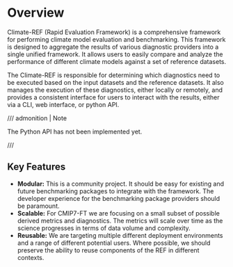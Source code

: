 # Overview

Climate-REF (Rapid Evaluation Framework) is a comprehensive framework for performing climate model evaluation and benchmarking.
This framework is designed to aggregate the results of various diagnostic providers into a single unified framework.
It allows users to easily compare and analyze the performance of different climate models against a set of reference datasets.

The Climate-REF is responsible for determining which diagnostics need to be executed based on the input datasets and the reference datasets.
It also manages the execution of these diagnostics, either locally or remotely, and provides a consistent interface for users to interact with the results, either via a CLI, web interface, or python API.


/// admonition | Note

The Python API has not been implemented yet.

///

## Key Features

* **Modular:** This is a community project.
    It should be easy for existing and future benchmarking packages to integrate with the framework.
    The developer experience for the benchmarking package providers should be paramount.
* **Scalable:** For CMIP7-FT we are focusing on a small subset of possible derived metrics and diagnostics.
    The metrics will scale over time as the science progresses in terms of data volume and complexity.
* **Reusable:** We are targeting multiple different deployment environments and a range of different potential users.
    Where possible, we should preserve the ability to reuse components of the REF in different contexts.
